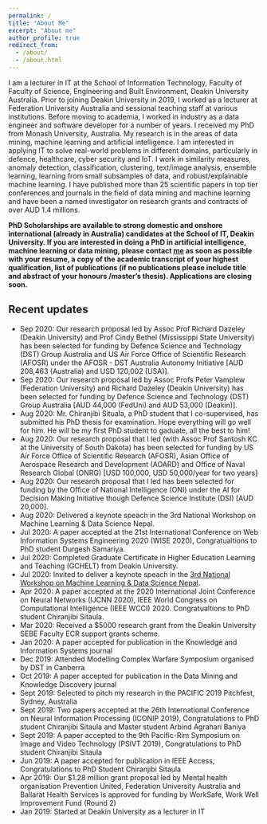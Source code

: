 ```yaml
---
permalink: /
title: "About Me"
excerpt: "About me"
author_profile: true
redirect_from: 
  - /about/
  - /about.html
---
```


I am a lecturer in IT at the School of Information Technology, Faculty of Faculty of Science, Engineering and Built Environment, Deakin University Australia. Prior to joining Deakin University in 2019, I worked as a lecturer at Federation University Australia and sessional teaching staff at various institutions. Before moving to academia, I worked in industry as a data engineer and software developer for a number of years. I received my PhD from Monash University, Australia. My research is in the areas of data mining, machine learning and artificial intelligence. I am interested in applying IT to solve real-world problems in different domains, particularly in defence, healthcare, cyber security and IoT. I work in similarity measures, anomaly detection, classification, clustering, text/image analysis, ensemble learning, learning from small subsamples of data, and robust/explainable machine learning. I have published more than 25 scientific papers in top tier conferences and journals in the field of data mining and machine learning and have been a named investigator on research grants and contracts of over AUD 1.4 millions. 

<b>PhD Scholarships are available to strong domestic and  onshore international (already in Australia) candidates at the School of IT, Deakin University. If you are interested in doing a PhD in artificial intelligence, machine learning or data mining, please contact <a href = "mailto: sunil.aryal@deakin.edu.au">me</a> as soon as possible with your resume, a copy of the academic transcript of your highest qualification, list of publications (if no publications please include title and abstract of your honours /master’s thesis). Applications are closing soon.</b>

Recent updates
----------------------
* Sep 2020: Our research proposal led by Assoc Prof Richard Dazeley (Deakin University) and Prof Cindy Bethel (Mississippi State University) has been selected for funding by Defence Science and Technology (DST) Group Australia and US Air Force Office of Scientific Research (AFOSR) under the AFOSR - DST Australia Autonomy Initiative [AUD 208,463 (Australia) and USD 120,002 (USA)].
* Sep 2020: Our research proposal led by Assoc Profs Peter Vamplew (Federation University) and Richard Dazeley (Deakin University) has been selected for funding by Defence Science and Technology (DST) Group Australia [AUD 44,000 (FedUni) and AUD 53,000 (Deakin)].
* Aug 2020: Mr. Chiranjibi Situala, a PhD student that I co-supervised, has submitted his PhD thesis for examination. Hope everything will go well for him. He will be my first PhD student to gaduate, all the best to him!
* Aug 2020: Our research proposal that I led (with Assoc Prof Santosh KC at the University of South Dakota) has been selected for funding by US Air Force Office of Scientific Research (AFOSR), Asian Office of Aerospace Research and Development (AOARD) and Office of Naval Research Global (ONRG) [USD 100,000, USD 50,000/year for two years] 
* Aug 2020: Our research proposal that I led has been selected for funding by the Office of National Intelligence (ONI) under the AI for Decision Making Initiative though Defence Science Institute (DSI) [AUD 20,000]. 
* Aug 2020: Delivered a keynote speach in the 3rd National Workshop on Machine Learning & Data Science Nepal.
* Jul 2020: A paper accepted at the 21st International Conference on Web Information Systems Engineering 2020 (WISE 2020), Congratualtions to PhD student Durgesh Samariya.
* Jul 2020: Completed Graduate Certificate in Higher Education Learning and Teaching (GCHELT) from Deakin University.
* Jul 2020: Invited to deliver a keynote speach in the [<span>3rd National Workshop on Machine Learning & Data Science Nepal</span>](https://www.mldsn.org/speakers).
* Apr 2020: A paper accepted at the 2020 International Joint Conference on Neural Networks (IJCNN 2020), IEEE World Congress on Computational Intelligence (IEEE WCCI) 2020. Congratualtions to PhD student Chiranjibi Sitaula.
* Mar 2020: Received a $5000 research grant from the Deakin University SEBE Faculty ECR support grants scheme. 
* Jan 2020: A paper accepted for publication in the Knowledge and Information Systems journal 
* Dec 2019: Attended Modelling Complex Warfare Symposium organised by DST in Canberra
* Oct 2019: A paper accepted for publication in the Data Mining and Knowledge Discovery journal
* Sept 2019: Selected to pitch my research in the PACIFIC 2019 Pitchfest, Sydney, Australia  
* Sept 2019: Two papers accepted at the 26th International Conference on Neural Information Processing (ICONIP 2019), Congratulations to PhD student Chiranjibi Sitaula and Master student Arbind Agrahari Baniya
* Sept 2019: A paper accepted to the 9th Pacific-Rim Symposium on Image and Video Technology (PSIVT 2019), Congratulations to PhD student Chiranjibi Sitaula
* Jun 2019: A paper accepted for publication in IEEE Access, Congratulations to PhD Student Chiranjibi Sitaula
* Apr 2019: Our $1.28 million grant proposal led by Mental health organisation Prevention United, Federation University Australia and Ballarat Health Services is approved for funding by WorkSafe, Work Well Improvement Fund (Round 2) 
* Jan 2019: Started at Deakin University as a lecturer in IT
